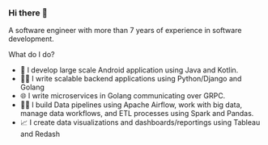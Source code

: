 ### Hi there 👋

A software engineer with more than 7 years of experience in software development.

What do I do?

- 📱 I develop large scale Android application using Java and Kotlin. 
- 👨‍💻 I write scalable backend applications using Python/Django and Golang
- 🌐 I write microservices in Golang communicating over GRPC.
- 🧑‍🔧 I build Data pipelines using Apache Airflow, work with big data, manage data workflows, and ETL processes using Spark and Pandas.
- 📈 I create data visualizations and dashboards/reportings using Tableau and Redash 

